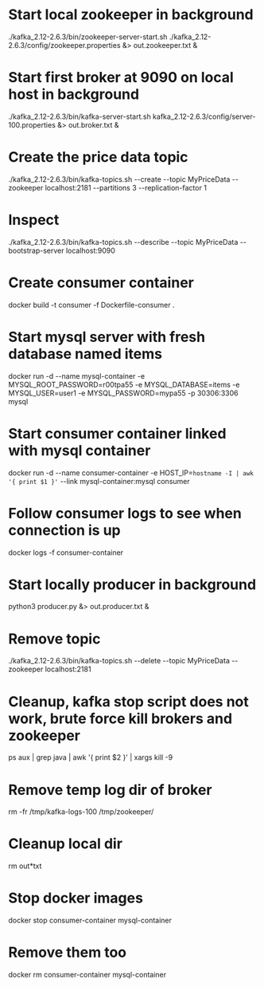 # Start local zookeeper in background
./kafka_2.12-2.6.3/bin/zookeeper-server-start.sh ./kafka_2.12-2.6.3/config/zookeeper.properties   &> out.zookeeper.txt &

# Start first broker at 9090 on local host in background
./kafka_2.12-2.6.3/bin/kafka-server-start.sh kafka_2.12-2.6.3/config/server-100.properties   &> out.broker.txt &

# Create the price data topic
./kafka_2.12-2.6.3/bin/kafka-topics.sh --create --topic MyPriceData --zookeeper localhost:2181 --partitions 3 --replication-factor 1

# Inspect
./kafka_2.12-2.6.3/bin/kafka-topics.sh --describe  --topic MyPriceData --bootstrap-server localhost:9090

# Create consumer container
docker build -t consumer -f Dockerfile-consumer .

# Start mysql server with fresh database named items
docker run -d --name mysql-container -e MYSQL_ROOT_PASSWORD=r00tpa55 -e MYSQL_DATABASE=items -e MYSQL_USER=user1 -e MYSQL_PASSWORD=mypa55  -p 30306:3306 mysql

# Start consumer container linked with mysql container
docker run -d --name consumer-container -e HOST_IP=`hostname -I | awk '{ print $1 }'` --link mysql-container:mysql  consumer

# Follow consumer logs to see when connection is up
docker logs -f consumer-container

# Start locally producer in background
python3 producer.py &> out.producer.txt &

# Remove topic
./kafka_2.12-2.6.3/bin/kafka-topics.sh --delete --topic MyPriceData --zookeeper localhost:2181

# Cleanup, kafka stop script does not work, brute force kill brokers and zookeeper
ps aux | grep java | awk '{ print $2 }' | xargs kill -9

# Remove temp log dir of broker
rm -fr /tmp/kafka-logs-100 /tmp/zookeeper/

# Cleanup local dir
rm out*txt

# Stop docker images
docker stop consumer-container mysql-container

# Remove them too
docker rm consumer-container mysql-container
